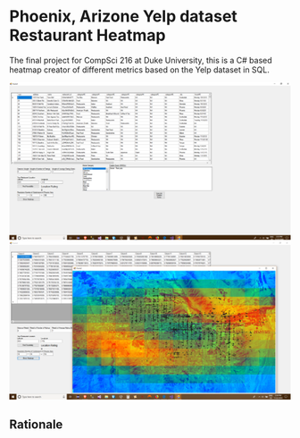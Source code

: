 # Phoenix, Arizone Yelp dataset Restaurant Heatmap
The final project for CompSci 216 at Duke University, this is a C# based heatmap creator of different metrics based on the Yelp dataset in SQL.

![Heatmap 1](heatmap1.PNG?raw=true "Intial GUI")
![Heatmap 2](heatmap2.PNG?raw=true "After data is processed")

## Rationale 
